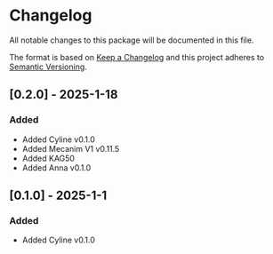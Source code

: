 # Changelog

All notable changes to this package will be documented in this file.

The format is based on [Keep a Changelog](http://keepachangelog.com/en/1.0.0/)
and this project adheres to [Semantic
Versioning](http://semver.org/spec/v2.0.0.html).

## [0.2.0] - 2025-1-18

### Added

-   Added Cyline v0.1.0
-   Added Mecanim V1 v0.11.5
-   Added KAG50
-   Added Anna v0.1.0

## [0.1.0] - 2025-1-1

### Added

-   Added Cyline v0.1.0
